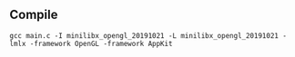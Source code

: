 
## Compile
  ```gcc main.c -I minilibx_opengl_20191021 -L minilibx_opengl_20191021 -lmlx -framework OpenGL -framework AppKit```
